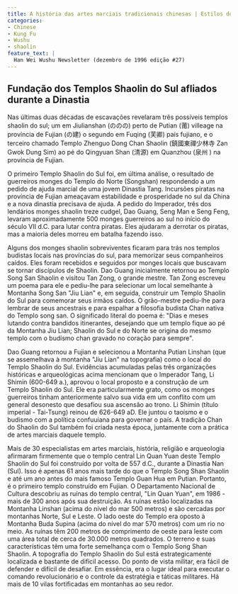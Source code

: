 ```yaml
---
title: A história das artes marciais tradicionais chinesas | Estilos do Sul Durante a Dinastia Qing - Parte 1
categories:
- Chinese
- Kung Fu
- Wushu 
- shaolin 
feature_text: |
  Han Wei Wushu Newsletter (dezembro de 1996 edição #27)
---
```


## Fundação dos Templos Shaolin do Sul afliados durante a Dinastia

Nas últimas duas décadas de escavações revelaram três possíveis templos shaolin do sul; um em Jiulianshan (ののの) perto de Putian (莆) villeage na província de Fujian (の建) o segundo em Fuqing (芙卿) país fujiano, e o terceiro chamado Templo Zhenguo Dong Chan Shaolin (鎮國東禪少林寺 Zan Gwok Dung Sim) ao pé do Qingyuan Shan (清源) em Quanzhou (泉州 ) na província de Fujian.

O primeiro Templo Shaolin do Sul foi, em última análise, o resultado de guerreiros monges do Templo do Norte (Songshan) respondendo a um pedido de ajuda marcial de uma jovem Dinastia Tang. Incursões piratas na província de Fujian ameaçavam estabilidade e prosperidade no sul da China e a nova dinastia precisava de ajuda. A pedido do Imperador, três dos lendários monges shaolin treze cudgel, Dao Guang, Seng Man e Seng Feng, levaram aproximadamente 500 monges guerreiros ao sul no início do século VII d.C. para lutar contra piratas. Eles ajudaram a derrotar os piratas, mas a maioria deles morreu em batalha fazendo isso.

Alguns dos monges shaolin sobreviventes ficaram para trás nos templos budistas locais nas províncias do sul, para memorizar seus companheiros caídos. Eles foram recebidos e seguidos por monges locais que buscavam se tornar discípulos de Shaolin. Dao Guang inicialmente retornou ao Templo Song San Shaolin e visitou Tan Zong, o grande mestre. Tan Zong escreveu um poema para ele e pediu-lhe para selecionar um local semelhante à Montanha Song San "Jiu Lian" e, em seguida, construir um Templo Shaolin do Sul para comemorar seus irmãos caídos. O grão-mestre pediu-lhe para lembrar de seus ancestrais e para espalhar a filosofia budista Chan nativa do Templo song san. O significado literal do poema é: "Dias e meses lutando contra bandidos itinerantes, desejando que um templo fique ao pé da Montanha Jiu Lian; Shaolin do Sul e do Norte se origina do mesmo templo com o budismo chan gravado no coração para sempre".

Dao Guang retornou a Fujian e selecionou a Montanha Putian Linshan (que se assemelhava à montanha "Jiu Lian" na topografia) como o local do Templo Shaolin do Sul. Evidências acumuladas pelas três organizações históricas e arqueológicas acima mencionam que o Imperador Tang, Li Shimin (600-649 a.), aprovou o local proposto e a construção de um Templo Shaolin do Sul. Ele era particularmente grato, como os monges guerreiros tinham anteriormente salvo sua vida em um conflito com um general desonesto que desafiou sua ascensão ao trono. Li Shimin (título imperial - Tai-Tsung) reinou de 626-649 aD. Ele juntou o taoísmo e o budismo com a política confuuiana para governar o país. A tradição Chan do Shaolin do Sul também foi criada nesta época, juntamente com a prática de artes marciais daquele templo.

Mais de 30 especialistas em artes marciais, história, religião e arqueologia afirmaram firmemente que o templo central Lin Quan Yuan deste Templo Shaolin do Sul foi construído por volta de 557 d.C., durante a Dinastia Nan (Sul). Isso é apenas 61 anos mais tarde do que o Templo Song Shan Shaolin e até um ano antes do mais famoso Templo Guan Hua em Putian. Portanto, é o primeiro templo construído em Fujian. O Departamento Nacional de Cultura descobriu as ruínas do templo central, "Lin Quan Yuan", em 1986 - mais de 300 anos após sua destruição. As ruínas estão localizadas na Montanha Linshan (acima do nível do mar 500 metros) e são cercadas por montanhas Norte, Sul e Leste. O lado oeste do Templo era oposto à Montanha Buda Supina (acima do nível do mar 570 metros) com um rio no meio. As ruínas têm 200 metros de comprimento de oeste para leste com uma área total de cerca de 30.000 metros quadrados. O terreno e suas características têm uma forte semelhança com o Templo Song Shan Shaolin. A topografia do Templo Shaolin do Sul está estrategicamente localizada e bastante de difícil acesso. Do ponto de vista militar, era fácil de defender e difícil de desafiar. Em essência, era o lugar ideal para executar o comando revolucionário e o controle da estratégia e táticas militares. Há mais de 10 vilas fortificadas em montanhas ao seu redor.

